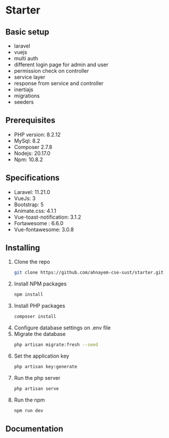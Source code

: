 <h1 align="left"> Starter </h1>

## Basic setup 
* laravel
* vuejs
* multi auth
* different login page for admin and user
* permission check on controller
* service layer
* response from service and controller
* inertiajs
* migrations
* seeders

## Prerequisites
* PHP version: 8.2.12
* MySql: 8.2
* Composer 2.7.8
* Nodejs: 20.17.0
* Npm: 10.8.2

## Specifications
* Laravel: 11.21.0
* VueJs: 3
* Bootstrap: 5
* Animate.css: 4.1.1
* Vue-toast-notification: 3.1.2
* Fortawesome : 6.6.0
* Vue-fontawesome: 3.0.8

## Installing
1. Clone the repo
   ```sh
   git clone https://github.com/ahnayem-cse-sust/starter.git
   ```
2. Install NPM packages
   ```sh
   npm install
   ```
3. Install PHP packages
   ```sh
   composer install
   ```
4. Configure database settings on .env file
5. Migrate the database
   ```sh
   php artisan migrate:fresh --seed
   ```
6. Set the application key
   ```sh
   php artisan key:generate
   ```
7. Run the php server
   ```sh
   php artisan serve
   ```
8. Run the npm
   ```sh
   npm run dev
   ```
## Documentation



   
